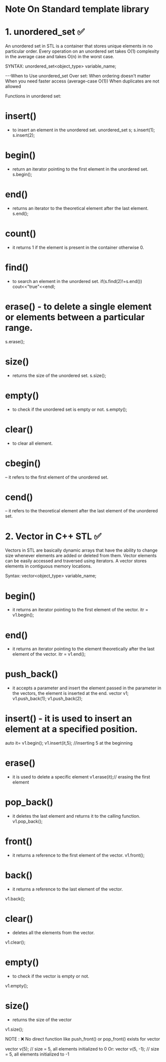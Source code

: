 # Note On Standard template library

# 1. unordered_set ✅

An unordered set in STL is a container that stores unique elements in no particular order. Every operation on an unordered set takes O(1) complexity in the average case and takes O(n) in the worst case.

SYNTAX: unordered_set<object_type> variable_name;

---When to Use unordered_set Over set:
When ordering doesn't matter
When you need faster access (average-case O(1))
When duplicates are not allowed

Functions in unordered set:

# insert()

- to insert an element in the unordered set.
  unordered_set<int> s;
  s.insert(1);
  s.insert(2);

# begin()

- return an iterator pointing to the first element in the unordered set.
  s.begin();

# end()

- returns an iterator to the theoretical element after the last element.
  s.end();

# count()

- it returns 1 if the element is present in the container otherwise 0.

# find()

- to search an element in the unordered set.
  if(s.find(2)!=s.end())
  cout<<"true"<<endl;

# erase() - to delete a single element or elements between a particular range.

s.erase();

# size()

- returns the size of the unordered set.
  s.size();

# empty()

- to check if the unordered set is empty or not.
  s.empty();

# clear()

- to clear all element.

# cbegin()

– it refers to the first element of the unordered set.

# cend()

– it refers to the theoretical element after the last element of the unordered set.

# 2. Vector in C++ STL ✅

Vectors in STL are basically dynamic arrays that have the ability to change size whenever elements are added or deleted from them. Vector elements can be easily accessed and traversed using iterators. A vector stores elements in contiguous memory locations.

Syntax:
vector<object_type> variable_name;

# begin()

- it returns an iterator pointing to the first element of the vector.
  itr = v1.begin();

# end()

- it returns an iterator pointing to the element theoretically after the last element of the vector.
  itr = v1.end();

# push_back()

- it accepts a parameter and insert the element passed in the parameter in the vectors, the element is inserted at the end.
  vector<int> v1;
  v1.push_back(1);
  v1.push_back(2);

# insert() - it is used to insert an element at a specified position.

auto it= v1.begin();
v1.insert(it,5); //inserting 5 at the beginning

# erase()

- it is used to delete a specific element
  v1.erase(it);// erasing the first element

# pop_back()

- it deletes the last element and returns it to the calling function.
  v1.pop_back();

# front()

- it returns a reference to the first element of the vector.
  v1.front();

# back()

- it returns a reference to the last element of the vector.

v1.back();

# clear()

- deletes all the elements from the vector.

v1.clear();

# empty()

- to check if the vector is empty or not.

v1.empty();

# size()

- returns the size of the vector

v1.size();

NOTE : ❌ No direct function like push_front() or pop_front() exists for vector

vector<int> v(5); // size = 5, all elements initialized to 0
Or:
vector<int> v(5, -1); // size = 5, all elements initialized to -1
